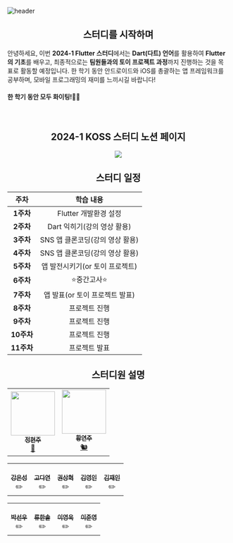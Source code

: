 ![header](https://capsule-render.vercel.app/api?type=venom&color=a6c0fe&height=300&section=header&text=2024-1%20KOSS_Flutter_Study&fontSize=65&fontColor=000000&stroke=a18cd1)

<div align=center>

## 스터디를 시작하며
</div>

안녕하세요, 이번 <b>2024-1 Flutter 스터디</b>에서는
<b>Dart(다트) 언어</b>를 활용하여 <b>Flutter의 기초</b>를 배우고, 최종적으로는 <b>팀원들과의 토이 프로젝트 과정</b>까지 진행하는 것을 목표로 활동할 예정입니다.
한 학기 동안 안드로이드와 iOS를 총괄하는 앱 프레임워크를 공부하며, 모바일 프로그래밍의 재미를 느끼시길 바랍니다!<br>
#### 한 학기 동안 모두 화이팅!💫🌟
</br>

<div align=center>

## 2024-1 KOSS 스터디 노션 페이지

<a href="https://kmukoss.notion.site/2024-1-c6c0198b1d1c4adfb5e855c0d3c7a820?pvs=4">
<img src="https://img.shields.io/badge/Notion-3178C6?style=flat&logo=Notion&logoColor=white"/>
</a>

## 스터디 일정

|주차|학습 내용|
|:---:|:---:|
|**1주차**|Flutter 개발환경 설정|
|**2주차**|Dart 익히기(강의 영상 활용)|
|**3주차**|SNS 앱 클론코딩(강의 영상 활용)|
|**4주차**|SNS 앱 클론코딩(강의 영상 활용)|
|**5주차**|앱 발전시키기(or 토이 프로젝트)|
|**6주차**|⭐중간고사⭐|
|**7주차**|앱 발표(or 토이 프로젝트 발표)|
|**8주차**|프로젝트 진행|
|**9주차**|프로젝트 진행|
|**10주차**|프로젝트 진행|
|**11주차**|프로젝트 발표|


## 스터디원 설명
<table>
  <td align="center"><a href="https://github.com/jhj04"><img src="https://github.com/jhj04/2023-2_study_flutting_masters/assets/129846546/6cf35f49-de0f-45ca-af1d-ee48256f4771" width="100px;" alt=""/><br /><sub><b>정현주</b></sub></a><br /><a href="https://github.com/jhj04" title="Code">🌉</a></td>
  <td align="center"><a href="https://github.com/jooya38"><img src="https://github.com/jhj04/2023-2_study_flutting_masters/assets/129846546/83f31e01-77ad-42fc-bb4d-eadf7730a053" width="100px;" alt=""/><br /><sub><b>황연주</b></sub></a><br /><a href="https://github.com/jooya38" title="Code">🐿️</a></td>
</table>
<table>
  <td align="center"><a href="https://github.com/dasom040819"><br /><sub><b>강은성</b></sub></a><br />✏️</a></td>
    <td align="center"><a href="https://github.com/dasom040819"><br /><sub><b>고다연</b></sub></a><br />✏️</a></td>
      <td align="center"><a href="https://github.com/dasom040819"><br /><sub><b>권상혁</b></sub></a><br />✏️</a></td>
        <td align="center"><a href="https://github.com/dasom040819"><br /><sub><b>김영인</b></sub></a><br />✏️</a></td>
        <td align="center"><a href="https://github.com/dasom040819"><br /><sub><b>김재인</b></sub></a><br />✏️</a></td>
</table>
<table>
          <td align="center"><a href="https://github.com/dasom040819"><br /><sub><b>박선우</b></sub></a><br />✏️</a></td>
          <td align="center"><a href="https://github.com/dasom040819"><br /><sub><b>류한솔</b></sub></a><br />✏️</a></td>
          <td align="center"><a href="https://github.com/dasom040819"><br /><sub><b>이영욱</b></sub></a><br />✏️</a></td>
          <td align="center"><a href="https://github.com/dasom040819"><br /><sub><b>이준영</b></sub></a><br />✏️</a></td>
</table>
</div>
